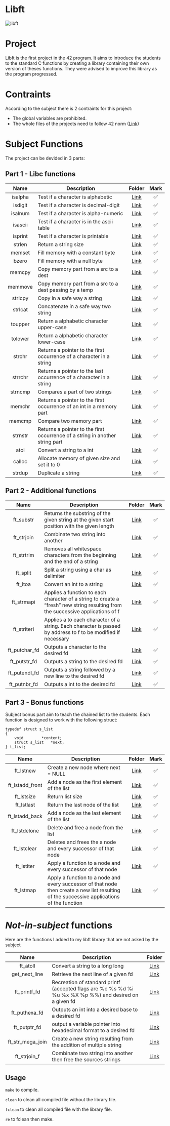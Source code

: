 # Libft

<img alt="libft" src="https://img.shields.io/static/v1?label=Libft&message=125+/+125&color=yellow&style=plastic"/>

# Project

Libft is the first project in the 42 program. It aims to introduce the students to the standard C functions by creating a library containing their own version of theses functions. They were advised to improve this library as the program progressed.

# Contraints

According to the subject there is 2 contraints for this project:
*  The global variables are prohibited.
*  The whole files of the projects need to follow 42 norm ([Link](https://github.com/42School/norminette/blob/master/pdf/en.norm.pdf))

# Subject Functions

The project can be devided in 3 parts:

## Part 1 - Libc functions

|    Name    | Description | Folder | Mark |
|:----------:|      --     |  :--:  |:----:|
| isalpha  | Test if a character is alphabetic | [Link](https://github.com/m-juin/Libft/blob/master/src/char/ft_isalpha.c)| ✅ |
| isdigit  | Test if a character is decimal-digit | [Link](https://github.com/m-juin/Libft/blob/master/src/char/ft_isdigit.c)| ✅ |
| isalnum  | Test if a character is alpha-numeric | [Link](https://github.com/m-juin/Libft/blob/master/src/char/ft_isalnum.c)| ✅ |
| isascii  | Test if a character is in the ascii table | [Link](https://github.com/m-juin/Libft/blob/master/src/char/ft_isascii.c)| ✅ |
| isprint  | Test if a character is printable | [Link](https://github.com/m-juin/Libft/blob/master/src/char/ft_isprint.c)| ✅ |
| strlen  | Return a string size | [Link](https://github.com/m-juin/Libft/blob/master/src/string/ft_strlen.c)| ✅ |
| memset  | Fill memory with a constant byte  | [Link](https://github.com/m-juin/Libft/blob/master/src/memory/ft_memset.c)| ✅ |
| bzero  | Fill memory with a null byte | [Link](https://github.com/m-juin/Libft/blob/master/src/memory/ft_bzero.c)| ✅ |
| memcpy  | Copy memory part from a src to a dest | [Link](https://github.com/m-juin/Libft/blob/master/src/memory/ft_memcpy.c)| ✅ |
| memmove  | Copy memory part from a src to a dest passing by a temp | [Link](https://github.com/m-juin/Libft/blob/master/src/memory/ft_memmove.c)| ✅ |
| strlcpy  | Copy in a safe way a string | [Link](https://github.com/m-juin/Libft/blob/master/src/string/ft_strlcpy.c)| ✅ |
| strlcat  | Concatenate in a safe way two string | [Link](https://github.com/m-juin/Libft/blob/master/src/string/ft_strlcat.c)| ✅ |
| toupper  | Return a alphabetic character upper-case | [Link](https://github.com/m-juin/Libft/blob/master/src/char/ft_toupper.c)| ✅ |
| tolower  | Return a alphabetic character lower-case | [Link](https://github.com/m-juin/Libft/blob/master/src/char/ft_tolower.c)| ✅ |
| strchr  | Returns a pointer to the first occurrence of a character in a string | [Link](https://github.com/m-juin/Libft/blob/master/src/string/ft_strchr.c)| ✅ |
| strrchr  | Returns a pointer to the last occurrence of a character in a string | [Link](https://github.com/m-juin/Libft/blob/master/src/string/ft_strrchr.c)| ✅ |
| strncmp  | Compares a part of two strings | [Link](https://github.com/m-juin/Libft/blob/master/src/string/ft_strncmp.c)| ✅ |
| memchr  | Returns a pointer to the first occurrence of an int in a memory part | [Link](https://github.com/m-juin/Libft/blob/master/src/memory/ft_memchr.c)| ✅ |
| memcmp  | Compare two memory part | [Link](https://github.com/m-juin/Libft/blob/master/src/memory/ft_memcmp.c)| ✅ |
| strnstr | Returns a pointer to the first occurrence of a string in another string part | [Link](https://github.com/m-juin/Libft/blob/master/src/string/ft_strnstr.c)| ✅ |
| atoi  | Convert a string to a int | [Link](https://github.com/m-juin/Libft/blob/master/src/conversion/ft_atoi.c)| ✅ |
| calloc  | Allocate memory of given size and set it to 0 | [Link](https://github.com/m-juin/Libft/blob/master/src/memory/ft_calloc.c)| ✅ |
| strdup  | Duplicate a string   | [Link](https://github.com/m-juin/Libft/blob/master/src/string/ft_strdup.c)| ✅ |

## Part 2 - Additional functions

|    Name    | Description | Folder | Mark |
|:----------:|      --     |  :--:  |:----:|
| ft_substr  | Returns the substring of the given string at the given start position with the given length | [Link](https://github.com/m-juin/Libft/blob/master/src/string/ft_substr.c)| ✅ |
| ft_strjoin | Combinate two string into another | [Link](https://github.com/m-juin/Libft/blob/master/src/string/ft_strjoin.c) | ✅ |
| ft_strtrim | Removes all whitespace characters from the beginning and the end of a string | [Link](https://github.com/m-juin/Libft/blob/master/src/string/ft_strtrim.c) | ✅ |
| ft_split | Split a string using a char as delimiter | [Link](https://github.com/m-juin/Libft/blob/master/src/string/ft_split.c) | ✅ |
| ft_itoa | Convert an int to a string | [Link](https://github.com/m-juin/Libft/blob/master/src/conversion/ft_itoa.c) | ✅ |
| ft_strmapi | Applies a function to each character of a string to create a “fresh” new string resulting from the successive applications of f | [Link](https://github.com/m-juin/Libft/blob/master/src/string/ft_strmapi.c) | ✅ |
| ft_striteri | Applies a to each character of a string. Each character is passed by address to f to be modified if necessary | [Link](https://github.com/m-juin/Libft/blob/master/src/string/ft_striteri.c) | ✅ |
| ft_putchar_fd | Outputs a character to the desired fd | [Link](https://github.com/m-juin/Libft/blob/master/src/print/ft_putchar_fd.c) | ✅ |
| ft_putstr_fd | Outputs a string to the desired fd | [Link](https://github.com/m-juin/Libft/blob/master/src/print/ft_putstr_fd.c) | ✅ |
| ft_putendl_fd | Outputs a string followed by a new line to the desired fd | [Link](https://github.com/m-juin/Libft/blob/master/src/print/ft_putendl_fd.c) | ✅ |
| ft_putnbr_fd | Outputs a int to the desired fd | [Link](https://github.com/m-juin/Libft/blob/master/src/print/ft_putnbr_fd.c) | ✅ |

## Part 3 - Bonus functions

Subject bonus part aim to teach the chained list to the students. Each function is designed to work with the following struct:

```clike=
typedef struct s_list
{
	void		*content;
	struct s_list	*next;
} t_list;
```

|    Name    | Description | Folder | Mark |
|:----------:|      --     |  :--:  |:----:|
| ft_lstnew | Create a new node where next = NULL | [Link](https://github.com/m-juin/Libft/blob/master/src/list/ft_lstnew.c)| ✅ |
| ft_lstadd_front | Add a node as the first element of the list | [Link](https://github.com/m-juin/Libft/blob/master/src/list/ft_lstadd_front.c)| ✅ |
| ft_lstsize | Return list size | [Link](https://github.com/m-juin/Libft/blob/master/src/list/ft_lstsize.c)| ✅ |
| ft_lstlast | Return the last node of the list | [Link](https://github.com/m-juin/Libft/blob/master/src/list/ft_lstlast.c)| ✅ |
| ft_lstadd_back | Add a node as the last element of the list | [Link](https://github.com/m-juin/Libft/blob/master/src/list/ft_lstadd_back.c)| ✅ |
| ft_lstdelone | Delete and free a node from the list | [Link](https://github.com/m-juin/Libft/blob/master/src/list/ft_lstdelone.c)| ✅ |
| ft_lstclear  | Deletes and frees the a node and every successor of that node | [Link](https://github.com/m-juin/Libft/blob/master/src/list/ft_lstclear.c)| ✅ |
| ft_lstiter  | Apply a function to a node and every successor of that node | [Link](https://github.com/m-juin/Libft/blob/master/src/list/ft_lstiter.c)| ✅ |
| ft_lstmap  | Apply a function to a node and every successor of that node then create a new list resulting of the successive applications of the function | [Link](https://github.com/m-juin/Libft/blob/master/src/list/ft_lstmap.c)| ✅ |


# *Not-in-subject* functions

Here are the functions I added to my libft library that are not asked by the subject

|    Name    | Description | Folder |
|:----------:|      --     |  :--: |
| ft_atoll | Convert a string to a long long | [Link](https://github.com/m-juin/Libft/blob/master/src/conversion/ft_atoll.c) |
| get_next_line | Retrieve the next line of a given fd | [Link](https://github.com/m-juin/Libft/blob/master/src/gnl/get_next_line.c) |
| ft_printf_fd | Recreation of standard printf (accepted flags are %c %s %d %i %u %x %X %p %%) and desired on a given fd | [Link](https://github.com/m-juin/Libft/blob/master/src/print/ft_printf_fd.c) |
| ft_puthexa_fd | Outputs an int into a desired base to a desired fd | [Link](https://github.com/m-juin/Libft/blob/master/src/print/ft_puthexa_fd.c) |
| ft_putptr_fd | output a variable pointer into hexadecimal format to a desired fd | [Link](https://github.com/m-juin/Libft/blob/master/src/print/ft_putptr_fd.c) |
| ft_str_mega_join | Create a new string resulting from the addition of multiple string | [Link](https://github.com/m-juin/Libft/blob/master/src/string/ft_str_mega_join.c) |
| ft_strjoin_f | Combinate two string into another then free the sources strings | [Link](https://github.com/m-juin/Libft/blob/master/src/string/ft_strjoin_f.c) |

## Usage

``make`` to compile.

``clean`` to clean all compiled file without the library file.

``fclean`` to clean all compiled file with the library file.

``re`` to fclean then make.
